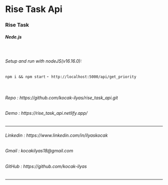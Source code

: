 # Rise Task Api

<h3> Rise Task </h3>
<h5>Nede.js</h5>
<br/>

###### Setup and run with nodeJS(v16.16.0):

`npm i && npm start` -  `http://localhost:5000/api/get_priority`

<br/>

<h6>Repo                : https://github.com/kocak-ilyas/rise_task_api.git</h6>
<h6>Demo                : https://rise_task_api.netlify.app/</h6>
<hr/>
<h6>Linkedin            : https://www.linkedin.com/in/ilyaskocak</h6>
<h6>Gmail               : kocakilyas18@gmail.com </h6>
<h6>GitHub              : https://github.com/kocak-ilyas</h6>
<hr/>
